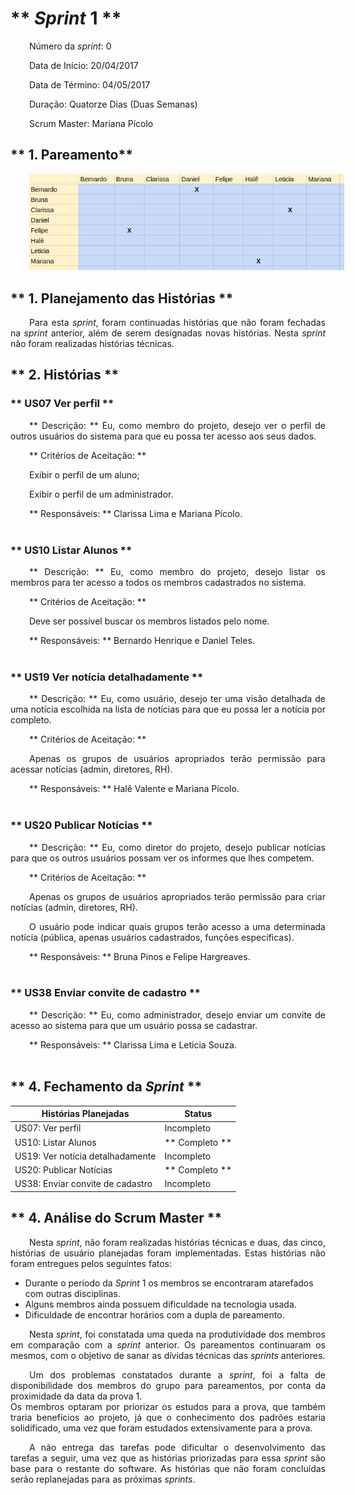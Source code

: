 <style> p { text-align: justify; text-indent: 30px; } </style>


# ** <i>Sprint</i> 1 **

Número da <i>sprint</i>: 0

Data de Início: 20/04/2017

Data de Término: 04/05/2017

Duração: Quatorze Dias (Duas Semanas)

Scrum Master: Mariana Pícolo


## ** 1. Pareamento** 

![Pareamento Sprint 0](../img/sprints/pareamentoSprint0.png)


## ** 1. Planejamento das Histórias ** 
Para esta <i>sprint</i>, foram continuadas histórias que não foram fechadas na <i>sprint</i> anterior, além de serem designadas novas histórias. Nesta <i>sprint</i> não foram realizadas histórias técnicas.


## ** 2. Histórias **


### ** US07 Ver perfil ** 
** Descrição: ** Eu, como membro do projeto, desejo ver o perfil de outros usuários do sistema para que eu possa ter acesso aos seus dados.

** Critérios de Aceitação: **

Exibir o perfil de um aluno;

Exibir o perfil de um administrador.

** Responsáveis: ** Clarissa Lima e Mariana Pícolo.
<br><br>


### ** US10 Listar Alunos ** 
** Descrição: ** Eu, como membro do projeto, desejo listar os membros para ter acesso a todos os membros cadastrados no sistema.

** Critérios de Aceitação: **

Deve ser possível buscar os membros listados pelo nome.

** Responsáveis: ** Bernardo Henrique e Daniel Teles.
<br><br>


### ** US19 Ver notícia detalhadamente ** 
** Descrição: ** Eu, como usuário, desejo ter uma visão detalhada de uma notícia escolhida na lista de notícias para que eu possa ler a notícia por completo.

** Critérios de Aceitação: **

Apenas os grupos de usuários apropriados terão permissão para acessar notícias (admin, diretores, RH).

** Responsáveis: ** Halê Valente e Mariana Pícolo.
<br><br>


### ** US20 Publicar Notícias ** 
** Descrição: ** Eu, como diretor do projeto, desejo publicar notícias para que os outros usuários possam ver os informes que lhes competem.

** Critérios de Aceitação: **

Apenas os grupos de usuários apropriados terão permissão para criar notícias (admin, diretores, RH).

O usuário pode indicar quais grupos terão acesso a uma determinada notícia (pública, apenas usuários cadastrados, funções específicas).

** Responsáveis: ** Bruna Pinos e Felipe Hargreaves.
<br><br>


### ** US38 Enviar convite de cadastro ** 
** Descrição: ** Eu, como administrador, desejo enviar um convite de acesso ao sistema para que um usuário possa se cadastrar.


** Responsáveis: ** Clarissa Lima e Leticia Souza.
<br><br>



## ** 4. Fechamento da <i>Sprint</i> **
| Histórias Planejadas | Status |
|----------------------|--------|
| US07: Ver perfil | Incompleto |
| US10: Listar Alunos  | ** Completo ** | 
| US19: Ver notícia detalhadamente | Incompleto |  
| US20: Publicar Notícias | ** Completo ** |  
| US38: Enviar convite de cadastro | Incompleto |  



## ** 4. Análise do Scrum Master **
Nesta <i>sprint</i>, não foram realizadas histórias técnicas e duas, das cinco, histórias de usuário planejadas foram implementadas. Estas histórias não foram entregues pelos seguintes fatos: 

* Durante o período da <i>Sprint</i> 1 os membros se encontraram atarefados com outras disciplinas.
* Alguns membros ainda possuem dificuldade na tecnologia usada.
* Dificuldade de encontrar horários com a dupla de pareamento.

Nesta <i>sprint</i>, foi constatada uma queda na produtividade dos membros em comparação com a <i>sprint</i> anterior. Os pareamentos continuaram os mesmos, com o objetivo de sanar as dívidas técnicas das <i>sprints</i> anteriores.    

Um dos problemas constatados durante a <i>sprint</i>, foi a falta de disponibilidade dos membros do grupo para pareamentos, por conta da proximidade da data da prova 1.   
Os membros optaram por priorizar os estudos para a prova, que também traria benefícios ao projeto, já que o conhecimento dos padrões estaria solidificado, uma vez que foram estudados extensivamente para a prova.

A não entrega das tarefas pode dificultar o desenvolvimento das tarefas a seguir, uma vez que as histórias priorizadas para essa <i>sprint</i> são base para o restante do software. As histórias que não foram concluídas serão replanejadas para as próximas <i>sprints</i>.